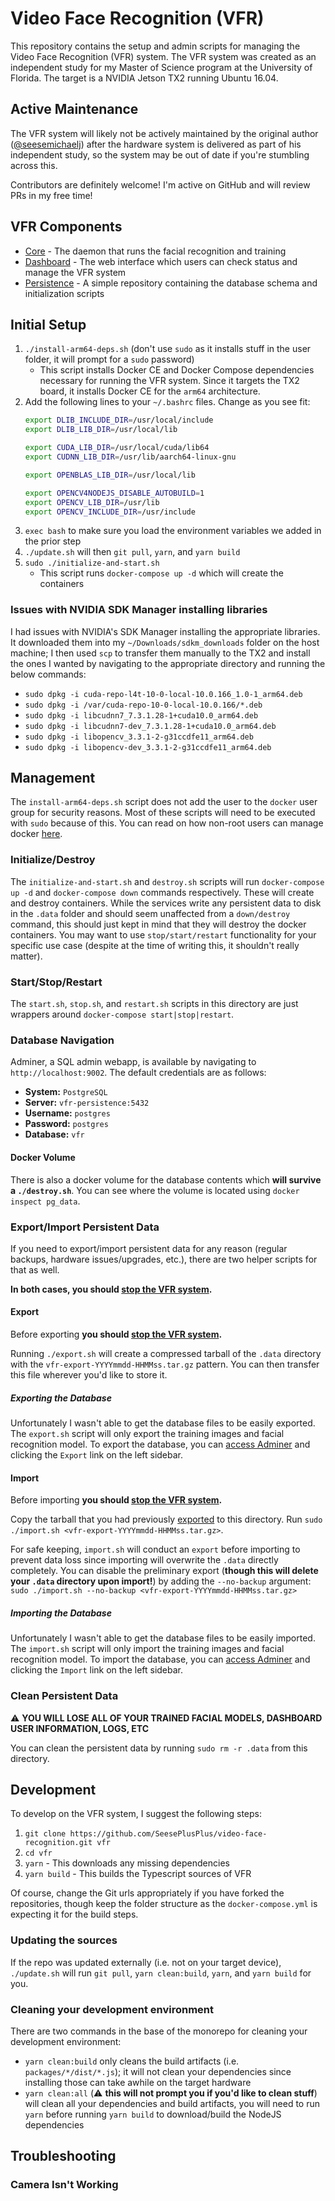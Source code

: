 # Video Face Recognition (VFR)

This repository contains the setup and admin scripts for managing the Video Face Recognition (VFR) system. The VFR system was created as an independent study for my Master of Science program at the University of Florida. The target is a NVIDIA Jetson TX2 running Ubuntu 16.04.

## Active Maintenance
The VFR system will likely not be actively maintained by the original author ([@seesemichaelj](https://github.com/seesemichaelj)) after the hardware system is delivered as part of his independent study, so the system may be out of date if you're stumbling across this.

Contributors are definitely welcome! I'm active on GitHub and will review PRs in my free time!

## VFR Components

- [Core](packages/core) - The daemon that runs the facial recognition and training
- [Dashboard](packages/dashboard) - The web interface which users can check status and manage the VFR system
- [Persistence](packages/persistence) - A simple repository containing the database schema and initialization scripts

## Initial Setup
1. `./install-arm64-deps.sh` (don't use `sudo` as it installs stuff in the user folder, it will prompt for a `sudo` password)
    - This script installs Docker CE and Docker Compose dependencies necessary for running the VFR system. Since it targets the TX2 board, it installs Docker CE for the `arm64` architecture.
1. Add the following lines to your `~/.bashrc` files. Change as you see fit:
    ```bash
    export DLIB_INCLUDE_DIR=/usr/local/include
    export DLIB_LIB_DIR=/usr/local/lib

    export CUDA_LIB_DIR=/usr/local/cuda/lib64
    export CUDNN_LIB_DIR=/usr/lib/aarch64-linux-gnu

    export OPENBLAS_LIB_DIR=/usr/local/lib

    export OPENCV4NODEJS_DISABLE_AUTOBUILD=1
    export OPENCV_LIB_DIR=/usr/lib
    export OPENCV_INCLUDE_DIR=/usr/include
    ```
1. `exec bash` to make sure you load the environment variables we added in the prior step
1. `./update.sh` will then `git pull`, `yarn`, and `yarn build`
1. `sudo ./initialize-and-start.sh`
    - This script runs `docker-compose up -d` which will create the containers

### Issues with NVIDIA SDK Manager installing libraries
I had issues with NVIDIA's SDK Manager installing the appropriate libraries. It downloaded them into my `~/Downloads/sdkm_downloads` folder on the host machine; I then used `scp` to transfer them manually to the TX2 and install the ones I wanted by navigating to the appropriate directory and running the below commands:
- `sudo dpkg -i cuda-repo-l4t-10-0-local-10.0.166_1.0-1_arm64.deb`
- `sudo dpkg -i /var/cuda-repo-10-0-local-10.0.166/*.deb`
- `sudo dpkg -i libcudnn7_7.3.1.28-1+cuda10.0_arm64.deb`
- `sudo dpkg -i libcudnn7-dev_7.3.1.28-1+cuda10.0_arm64.deb`
- `sudo dpkg -i libopencv_3.3.1-2-g31ccdfe11_arm64.deb`
- `sudo dpkg -i libopencv-dev_3.3.1-2-g31ccdfe11_arm64.deb`

## Management

The `install-arm64-deps.sh` script does not add the user to the `docker` user group for security reasons. Most of these scripts will need to be executed with `sudo` because of this. You can read on how non-root users can manage docker [here](https://docs.docker.com/install/linux/linux-postinstall/#manage-docker-as-a-non-root-user).

### Initialize/Destroy
The `initialize-and-start.sh` and `destroy.sh` scripts will run `docker-compose up -d` and `docker-compose down` commands respectively. These will create and destroy containers. While the services write any persistent data to disk in the `.data` folder and should seem unaffected from a `down/destroy` command, this should just kept in mind that they will destroy the docker containers. You may want to use `stop/start/restart` functionality for your specific use case (despite at the time of writing this, it shouldn't really matter).

### Start/Stop/Restart
The `start.sh`, `stop.sh`, and `restart.sh` scripts in this directory are just wrappers around `docker-compose start|stop|restart`.

### Database Navigation
Adminer, a SQL admin webapp, is available by navigating to `http://localhost:9002`. The default credentials are as follows:
- **System:** `PostgreSQL`
- **Server:** `vfr-persistence:5432`
- **Username:** `postgres`
- **Password:** `postgres`
- **Database:** `vfr`

#### Docker Volume
There is also a docker volume for the database contents which **will survive a `./destroy.sh`**. You can see where the volume is located using `docker inspect pg_data`.

### Export/Import Persistent Data
If you need to export/import persistent data for any reason (regular backups, hardware issues/upgrades, etc.), there are two helper scripts for that as well.

**In both cases, you should [stop the VFR system](#startstoprestart).**

#### Export
Before exporting **you should [stop the VFR system](#startstoprestart).**

Running `./export.sh` will create a compressed tarball of the `.data` directory with the `vfr-export-YYYYmmdd-HHMMss.tar.gz` pattern. You can then transfer this file wherever you'd like to store it.

##### Exporting the Database
Unfortunately I wasn't able to get the database files to be easily exported. The `export.sh` script will only export the training images and facial recognition model. To export the database, you can [access Adminer](#database-navigation) and clicking the `Export` link on the left sidebar.

#### Import
Before importing **you should [stop the VFR system](#startstoprestart).**

Copy the tarball that you had previously [exported](#export) to this directory. Run `sudo ./import.sh <vfr-export-YYYYmmdd-HHMMss.tar.gz>`.

For safe keeping, `import.sh` will conduct an `export` before importing to prevent data loss since importing will overwrite the `.data` directly completely. You can disable the preliminary export (**though this will delete your `.data` directory upon import!**) by adding the `--no-backup` argument: `sudo ./import.sh --no-backup <vfr-export-YYYYmmdd-HHMMss.tar.gz>`

##### Importing the Database
Unfortunately I wasn't able to get the database files to be easily imported. The `import.sh` script will only import the training images and facial recognition model. To import the database, you can [access Adminer](#database-navigation) and clicking the `Import` link on the left sidebar.

### Clean Persistent Data
:warning: **YOU WILL LOSE ALL OF YOUR TRAINED FACIAL MODELS, DASHBOARD USER INFORMATION, LOGS, ETC**

You can clean the persistent data by running `sudo rm -r .data` from this directory.

## Development
To develop on the VFR system, I suggest the following steps:

1. `git clone https://github.com/SeesePlusPlus/video-face-recognition.git vfr`
1. `cd vfr`
1. `yarn` - This downloads any missing dependencies
1. `yarn build` - This builds the Typescript sources of VFR

Of course, change the Git urls appropriately if you have forked the repositories, though keep the folder structure as the `docker-compose.yml` is expecting it for the build steps.

### Updating the sources
If the repo was updated externally (i.e. not on your target device), `./update.sh` will run `git pull`, `yarn clean:build`, `yarn`, and `yarn build` for you.

### Cleaning your development environment
There are two commands in the base of the monorepo for cleaning your development environment:
- `yarn clean:build` only cleans the build artifacts (i.e. `packages/*/dist/*.js`); it will not clean your dependencies since installing those can take awhile on the target hardware
- `yarn clean:all` (:warning: **this will not prompt you if you'd like to clean stuff**) will clean all your dependencies and build artifacts, you will need to run `yarn` before running `yarn build` to download/build the NodeJS dependencies

## Troubleshooting

### Camera Isn't Working
